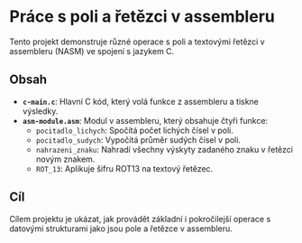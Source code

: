 # Práce s poli a řetězci v assembleru

Tento projekt demonstruje různé operace s poli a textovými řetězci v assembleru (NASM) ve spojení s jazykem C.

## Obsah

- **`c-main.c`**: Hlavní C kód, který volá funkce z assembleru a tiskne výsledky.
- **`asm-module.asm`**: Modul v assembleru, který obsahuje čtyři funkce:
    - `pocitadlo_lichych`: Spočítá počet lichých čísel v poli.
    - `pocitadlo_sudych`: Vypočítá průměr sudých čísel v poli.
    - `nahrazeni_znaku`: Nahradí všechny výskyty zadaného znaku v řetězci novým znakem.
    - `ROT_13`: Aplikuje šifru ROT13 na textový řetězec.

## Cíl

Cílem projektu je ukázat, jak provádět základní i pokročilejší operace s datovými strukturami jako jsou pole a řetězce v assembleru.

